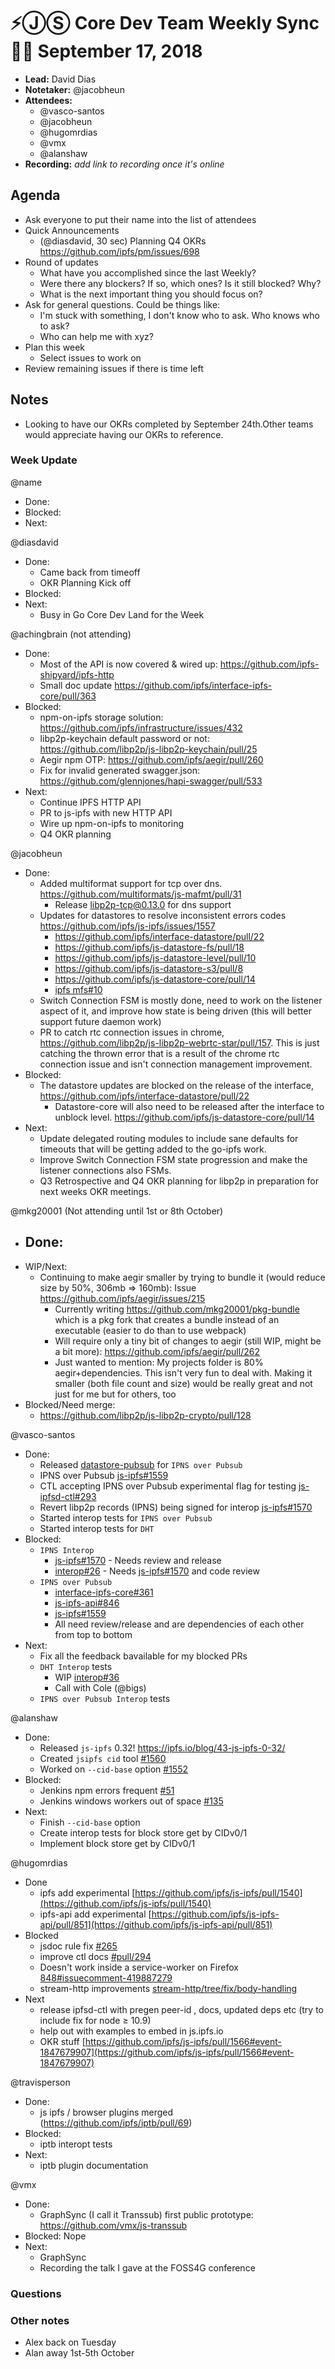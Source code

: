 # ⚡️ⒿⓈ Core Dev Team Weekly Sync 🙌🏽 September 17, 2018

- **Lead:** David Dias
- **Notetaker:** @jacobheun
- **Attendees:**
  - @vasco-santos
  - @jacobheun
  - @hugomrdias
  - @vmx
  - @alanshaw
- **Recording:** _add link to recording once it's online_

## Agenda

- Ask everyone to put their name into the list of attendees
- Quick Announcements
	- (@diasdavid, 30 sec) Planning Q4 OKRs https://github.com/ipfs/pm/issues/698
- Round of updates
  - What have you accomplished since the last Weekly?
  - Were there any blockers? If so, which ones? Is it still blocked? Why?
  - What is the next important thing you should focus on?
- Ask for general questions. Could be things like:
  - I'm stuck with something, I don't know who to ask. Who knows who to ask?
  - Who can help me with xyz?
- Plan this week
  - Select issues to work on
- Review remaining issues if there is time left


## Notes
* Looking to have our OKRs completed by September 24th.Other teams would appreciate having our OKRs to reference.

### Week Update

@name
 - Done: 	 
 - Blocked:
 - Next:

@diasdavid
 - Done:
 	 - Came back from timeoff
   - OKR Planning Kick off
 - Blocked:
 - Next:
 	 - Busy in Go Core Dev Land for the Week 

@achingbrain (not attending)
 - Done:
   - Most of the API is now covered & wired up: https://github.com/ipfs-shipyard/ipfs-http
   - Small doc update https://github.com/ipfs/interface-ipfs-core/pull/363
 - Blocked:
   - npm-on-ipfs storage solution: https://github.com/ipfs/infrastructure/issues/432
   - libp2p-keychain default password or not: https://github.com/libp2p/js-libp2p-keychain/pull/25
   - Aegir npm OTP: https://github.com/ipfs/aegir/pull/260
   - Fix for invalid generated swagger.json: https://github.com/glennjones/hapi-swagger/pull/533
 - Next:
   - Continue IPFS HTTP API
   - PR to js-ipfs with new HTTP API
   - Wire up npm-on-ipfs to monitoring
   - Q4 OKR planning
   
@jacobheun
  - Done:
    - Added multiformat support for tcp over dns. https://github.com/multiformats/js-mafmt/pull/31
    	- Release [libp2p-tcp@0.13.0](https://github.com/libp2p/js-libp2p-tcp/tree/v0.13.0) for dns support
    - Updates for datastores to resolve inconsistent errors codes https://github.com/ipfs/js-ipfs/issues/1557
      - https://github.com/ipfs/interface-datastore/pull/22
      - https://github.com/ipfs/js-datastore-fs/pull/18
      - https://github.com/ipfs/js-datastore-level/pull/10
      - https://github.com/ipfs/js-datastore-s3/pull/8
      - https://github.com/ipfs/js-datastore-core/pull/14
      - [ipfs mfs#10](https://github.com/ipfs/js-ipfs-mfs/pull/10)
    - Switch Connection FSM is mostly done, need to work on the listener aspect of it, and improve how state is being driven (this will better support future daemon work)
    - PR to catch rtc connection issues in chrome, https://github.com/libp2p/js-libp2p-webrtc-star/pull/157. This is just catching the thrown error that is a result of the chrome rtc connection issue and isn't connection management improvement.
  - Blocked:
    - The datastore updates are blocked on the release of the interface, https://github.com/ipfs/interface-datastore/pull/22
      - Datastore-core will also need to be released after the interface to unblock level. https://github.com/ipfs/js-datastore-core/pull/14
  - Next:
    - Update delegated routing modules to include sane defaults for timeouts that will be getting added to the go-ipfs work.
    - Improve Switch Connection FSM state progression and make the listener connections also FSMs.
    - Q3 Retrospective and Q4 OKR planning for libp2p in preparation for next weeks OKR meetings.

@mkg20001 (Not attending until 1st or 8th October)
 - Done:
   - 
 - WIP/Next:
   - Continuing to make aegir smaller by trying to bundle it (would reduce size by 50%, 306mb => 160mb): Issue https://github.com/ipfs/aegir/issues/215
     - Currently writing https://github.com/mkg20001/pkg-bundle which is a pkg fork that creates a bundle instead of an executable (easier to do than to use webpack)
     - Will require only a tiny bit of changes to aegir (still WIP, might be a bit more): https://github.com/ipfs/aegir/pull/262
     - Just wanted to mention: My projects folder is 80% aegir+dependencies. This isn't very fun to deal with. Making it smaller (both file count and size) would be really great and not just for me but for others, too
 - Blocked/Need merge:
   - https://github.com/libp2p/js-libp2p-crypto/pull/128

@vasco-santos
- Done:
  - Released [datastore-pubsub](https://github.com/ipfs/js-datastore-pubsub) for `IPNS over Pubsub`
  - IPNS over Pubsub [js-ipfs#1559](https://github.com/ipfs/js-ipfs/pull/1559)
  - CTL accepting IPNS over Pubsub experimental flag for testing [js-ipfsd-ctl#293](https://github.com/ipfs/js-ipfsd-ctl/pull/293)
  - Revert libp2p records (IPNS) being signed for interop [js-ipfs#1570](https://github.com/ipfs/js-ipfs/pull/1570)
  - Started interop tests for `IPNS over Pubsub`
  - Started interop tests for `DHT`
- Blocked:
  - `IPNS Interop`
    - [js-ipfs#1570](https://github.com/ipfs/js-ipfs/pull/1570) - Needs review and release
    - [interop#26](https://github.com/ipfs/interop/pull/26) - Needs [js-ipfs#1570](https://github.com/ipfs/js-ipfs/pull/1570) and code review
  - `IPNS over Pubsub`
    - [interface-ipfs-core#361](https://github.com/ipfs/interface-ipfs-core/pull/361)
    - [js-ipfs-api#846](https://github.com/ipfs/js-ipfs-api/pull/846)
    - [js-ipfs#1559](https://github.com/ipfs/js-ipfs/pull/1559)
    - All need review/release and are dependencies of each other from top to bottom
- Next:
  - Fix all the feedback bavailable for my blocked PRs
  - `DHT Interop` tests
    - WIP [interop#36](https://github.com/ipfs/interop/pull/36)
    - Call with Cole (@bigs)
  - `IPNS over Pubsub Interop` tests

@alanshaw
- Done:
    - Released `js-ipfs` 0.32! https://ipfs.io/blog/43-js-ipfs-0-32/
    - Created `jsipfs cid` tool [#1560](https://github.com/ipfs/js-ipfs/pull/1560)
    - Worked on `--cid-base` option [#1552](https://github.com/ipfs/js-ipfs/pull/1552)
- Blocked:
    - Jenkins npm errors frequent [#51](https://github.com/ipfs/testing/issues/51)
    - Jenkins windows workers out of space [#135](https://github.com/ipfs/testing/issues/135)
- Next:
    - Finish `--cid-base` option
    - Create interop tests for block store get by CIDv0/1
    - Implement block store get by CIDv0/1
    
@hugomrdias
- Done
  - ipfs add experimental [https://github.com/ipfs/js-ipfs/pull/1540](https://github.com/ipfs/js-ipfs/pull/1540)
  - ipfs-api add experimental [https://github.com/ipfs/js-ipfs-api/pull/851](https://github.com/ipfs/js-ipfs-api/pull/851)
- Blocked
  - jsdoc rule fix [#265](https://github.com/ipfs/aegir/pull/265)
  - improve ctl docs [#pull/294](https://github.com/ipfs/js-ipfsd-ctl/pull/294)
  - Doesn't work inside a service-worker on Firefox [848#issuecomment-419887279](https://github.com/ipfs/js-ipfs-api/issues/848#issuecomment-419887279)
  - stream-http improvements [stream-http/tree/fix/body-handling](https://github.com/hugomrdias/stream-http/tree/fix/body-handling)
- Next
  - release ipfsd-ctl with pregen peer-id , docs, updated deps etc (try to include fix for node ≥ 10.9)
  - help out with examples to embed in js.ipfs.io
  - OKR stuff [https://github.com/ipfs/js-ipfs/pull/1566#event-1847679907](https://github.com/ipfs/js-ipfs/pull/1566#event-1847679907)


@travisperson
 - Done:
   - js ipfs / browser plugins merged (https://github.com/ipfs/iptb/pull/69)
 - Blocked:
   - iptb interopt tests
 - Next:
   - iptb plugin documentation

@vmx
 - Done:
   - GraphSync (I call it Transsub) first public prototype: https://github.com/vmx/js-transsub
 - Blocked: Nope
 - Next:
   - GraphSync
   - Recording the talk I gave at the FOSS4G conference
   


### Questions

### Other notes

- Alex back on Tuesday
- Alan away 1st-5th October

<!-- After each call, the notetaker submits a PR to ipfs/pm to store the notes on the meeting-notes folder -->
